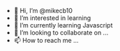 - 👋 Hi, I’m @mikecb10
- 👀 I’m interested in learning
- 🌱 I’m currently learning Javascript
- 💞️ I’m looking to collaborate on ...
- 📫 How to reach me ...

<!---
mikecb10/mikecb10 is a ✨ special ✨ repository because its `README.md` (this file) appears on your GitHub profile.
You can click the Preview link to take a look at your changes.
--->
